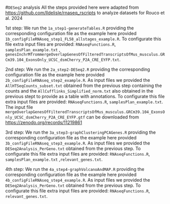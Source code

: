 #`DESeq2` analysis
All the steps provided here were adapted from https://github.com/lldelisle/rnaseq_rscripts to analyze datasets for Rouco et al. 2024

1st step:
We run the `1a_step1-generateTables.R` providing the corresponding configuration file as the example here provided `1b_configFileRNAseq_step1_FL58_allstages_example.R`.
To configurate this file extra input files are provided: `RNAseqFunctions.R`, `samplesPlan_example.txt` , `genesInchrMfrommergeOverlapGenesOfFilteredTranscriptsOfMus_musculus.GRCm39.104_ExonsOnly_UCSC_dsmCherry_P2A_CRE_EYFP.txt`.

2nd step:
We run the `2a_step2-DESeq2.R` providing the corresponding configuration file as the example here provided `2b_configFileRNAseq_step2_example.R`.
As input files we provided the `AllHTSeqCounts_subset.txt` obtained from the previous step containing the counts and the `AllCufflinks_Simplified_norm.txt` also obtained in the previous stept to provide as a table with annotations.
To configurate this file extra input files are provided: `RNAseqFunctions.R`, `samplesPlan_example.txt`.
The input file `mergeOverlapGenesOfFilteredTranscriptsOfMus_musculus.GRCm39.104_ExonsOnly_UCSC_dsmCherry_P2A_CRE_EYFP.gtf` can be downloaded from https://zenodo.org/records/11219861

3rd step:
We run the `3a_step3-graphClusteringPCAGenes.R` providing the corresponding configuration file as the example here provided `3b_configFileRNAseq_step3_example.R`.
As input files we provided the `DESeq2Analysis_PerGeno.txt` obtained from the previous step.
To configurate this file extra input files are provided: `RNAseqFunctions.R`, `samplesPlan_example.txt` ,`relevant_genes.txt`.

4th step:
We run the `4a_step4-graphVolcanoAndMAP.R` providing the corresponding configuration file as the example here provided `4b_configFileRNAseq_step4_example.R`.
As input files we provided the `DESeq2Analysis_PerGeno.txt` obtained from the previous step.
To configurate this file extra input files are provided: `RNAseqFunctions.R`, `relevant_genes.txt`.
